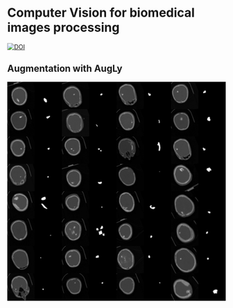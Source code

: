 # Computer Vision for biomedical images processing

[![DOI](https://zenodo.org/badge/286538177.svg)](https://zenodo.org/badge/latestdoi/286538177)


## Augmentation with AugLy

![](aug_collague.png)

